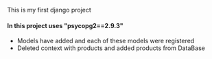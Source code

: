 This is my first django project
#### In this project uses "psycopg2==2.9.3"
* Models have added and each of these models were registered
* Deleted context with products and added products from DataBase


